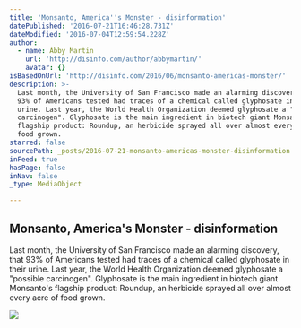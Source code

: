 ```yaml
---
title: 'Monsanto, America''s Monster - disinformation'
datePublished: '2016-07-21T16:46:28.731Z'
dateModified: '2016-07-04T12:59:54.228Z'
author:
  - name: Abby Martin
    url: 'http://disinfo.com/author/abbymartin/'
    avatar: {}
isBasedOnUrl: 'http://disinfo.com/2016/06/monsanto-americas-monster/'
description: >-
  Last month, the University of San Francisco made an alarming discovery, that
  93% of Americans tested had traces of a chemical called glyphosate in their
  urine. Last year, the World Health Organization deemed glyphosate a "possible
  carcinogen". Glyphosate is the main ingredient in biotech giant Monsanto's
  flagship product: Roundup, an herbicide sprayed all over almost every acre of
  food grown.
starred: false
sourcePath: _posts/2016-07-21-monsanto-americas-monster-disinformation.md
inFeed: true
hasPage: false
inNav: false
_type: MediaObject

---
```

<article style=""><h1>Monsanto, America's Monster - disinformation</h1><p>Last month, the University of San Francisco made an alarming discovery, that 93% of Americans tested had traces of a chemical called glyphosate in their urine. Last year, the World Health Organization deemed glyphosate a "possible carcinogen". Glyphosate is the main ingredient in biotech giant Monsanto's flagship product: Roundup, an herbicide sprayed all over almost every acre of food grown.</p><img src="http://disinfo.com/wp-content/uploads/2016/06/MONSANTO-HYPNOSIS.png" /></article>